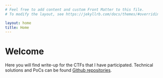 ```yaml
---
# Feel free to add content and custom Front Matter to this file.
# To modify the layout, see https://jekyllrb.com/docs/themes/#overriding-theme-defaults

layout: home
title: Home
---
```


# Welcome

Here you will find write-up for the CTFs that I have participated. Technical solutions and PoCs can be found [Github repositories](https://github.com/bytera).